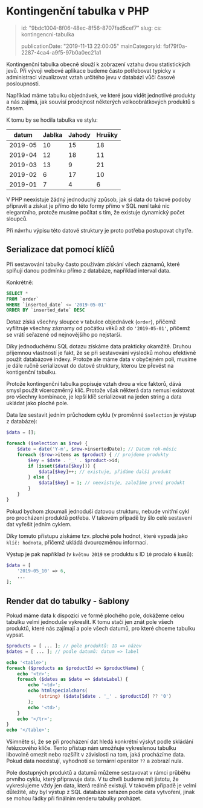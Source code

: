 Kontingenční tabulka v PHP
==========================

> id: "9bdc1004-8f06-48ec-8f56-8707fad5cef7"
> slug:
> 	cs: kontingencni-tabulka
> 
> publicationDate: "2019-11-13 22:00:05"
> mainCategoryId: fbf79f0a-2287-4ca4-a9f5-97b0a0ec21a1

Kontingenční tabulka obecně slouží k zobrazení vztahu dvou statistických jevů. Při vývoji webové aplikace budeme často potřebovat typicky v administraci vizualizovat vztah určitého jevu v databázi vůči časové posloupnosti.

Například máme tabulku objednávek, ve které jsou vidět jednotlivé produkty a nás zajímá, jak souvisí prodejnost některých velkoobrátkových produktů s časem.

K tomu by se hodila tabulka ve stylu:

| datum   | Jablka | Jahody | Hrušky |
|---------|--------|--------|--------|
| 2019-05 | 10     | 15     | 18     |
| 2019-04 | 12     | 18     | 11     |
| 2019-03 | 13     | 9      | 21     |
| 2019-02 | 6      | 17     | 10     |
| 2019-01 | 7      | 4      | 6      |

V PHP neexistuje žádný jednoduchý způsob, jak si data do takové podoby připravit a získat je přímo do této formy přímo v SQL není také nic elegantního, protože musíme počítat s tím, že existuje dynamický počet sloupců.

Při návrhu výpisu této datové struktury je proto potřeba postupovat chytře.

Serializace dat pomocí klíčů
----------------------------

Při sestavování tabulky často používám získání všech záznamů, které splňují danou podmínku přímo z databáze, například interval data.

Konkrétně:

```sql
SELECT *
FROM `order`
WHERE `inserted_date` <= '2019-05-01'
ORDER BY `inserted_date` DESC
```

Dotaz získá všechny sloupce v tabulce objednávek (`order`), přičemž vyfiltruje všechny záznamy od počátku věků až do `'2019-05-01'`, přičemž se vrátí seřazené od nejnovějšího po nejstarší.

Díky jednoduchému SQL dotazu získáme data prakticky okamžitě. Druhou příjemnou vlastností je fakt, že se při sestavování výsledků mohou efektivně použít databázové indexy. Protože ale máme data v obyčejném poli, musíme je dále ručně serializovat do datové struktury, kterou lze převést na kontigenční tabulku.

Protože kontingenční tabulka popisuje vztah dvou a více faktorů, dává smysl použít vícerozměrný klíč. Protože však některá data nemusí existovat pro všechny kombinace, je lepší klíč serializovat na jeden string a data ukládat jako ploché pole.

Data lze sestavit jedním průchodem cyklu (v proměnné `$selection` je výstup z databáze):

```php
$data = [];

foreach ($selection as $row) {
    $date = date('Y-m', $row->insertedDate); // Datum rok-měsíc
    foreach ($row->items as $product) { // projdeme produkty
        $key = $date . '_' . $product->id;
        if (isset($data[$key])) {
            $data[$key]++; // existuje, přidáme další produkt
        } else {
            $data[$key] = 1; // neexistuje, založíme první produkt
        }
    }
}
```

Pokud bychom zkoumali jednoduší datovou strukturu, nebude vnitřní cykl pro procházení produktů potřeba. V takovém případě by šlo celé sestavení dat vyřešit jedním cyklem.

Díky tomuto přístupu získáme tzv. ploché pole hodnot, které vypadá jako `klíč: hodnota`, přičemž ukládá dvourozměnou informaci.

Výstup je pak například (v `květnu 2019` se produktu s ID `10` prodalo `6` kusů):

```php
$data = [
    '2019-05_10' => 6,
    ...
];
```

Render dat do tabulky - šablony
-------------------------------

Pokud máme data k dispozici ve formě plochého pole, dokážeme celou tabulku velmi jednoduše vykreslit. K tomu stačí jen znát pole všech produktů, které nás zajímají a pole všech datumů, pro které chceme tabulku vypsat.

```php
$products = [ ... ]; // pole produktů: ID => název
$dates = [ ... ]; // podle datumů: datum => label

echo '<table>';
foreach ($products as $productId => $productName) {
    echo '<tr>';
    foreach ($dates as $date => $dateLabel) {
        echo '<td>';
        echo htmlspecialchars(
            (string) ($data[$date . '_' . $productId] ?? '0')
        );
        echo '<td>';
    }
    echo '</tr>';
}
echo '</table>';
```

Všimněte si, že se při procházení dat hledá konkrétní výskyt podle skládání řetězcového klíče. Tento přístup nám umožňuje vykreslenou tabulku libovolně omezit nebo rozšířit v závislosti na tom, jaká procházíme data. Pokud data neexistují, vyhodnotí se ternární operátor `??` a zobrazí nula.

Pole dostupných produktů a datumů můžeme sestavovat v rámci průběhu prvního cyklu, který připravuje data. V tu chvíli budeme mít jistotu, že vykreslujeme vždy jen data, která reálně existují. V takovém případě je velmi důležité, aby byl výstup z SQL databáze seřazen podle data vytvoření, jinak se mohou řádky při finálním renderu tabulky proházet.
